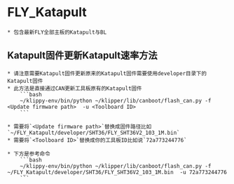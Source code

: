 # FLY_Katapult

    * 包含最新FLY全部主板的Katapult与BL


## Katapult固件更新Katapult速率方法

    * 请注意需要Katapult固件更新原来的Katapult固件需要使用developer目录下的Katapult固件
    * 此方法是直接通过CAN更新工具板原有的Katapult固件
        ```bash
        ~/klippy-env/bin/python ~/klipper/lib/canboot/flash_can.py -f <Update firmware path>  -u <Toolboard ID>
        ```

    * 需要将`<Update firmware path>`替换成固件路径比如 `~/FLY_Katapult/developer/SHT36/FLY_SHT36V2_103_1M.bin`
    * 需要将`<Toolboard ID>`替换成你的工具板ID比如说`72a773244776`

    * 下方是参考命令
        ```bash
        ~/klippy-env/bin/python ~/klipper/lib/canboot/flash_can.py -f ~/FLY_Katapult/developer/SHT36/FLY_SHT36V2_103_1M.bin  -u 72a773244776
        ```

